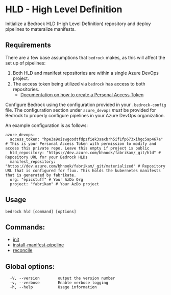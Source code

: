 # HLD - High Level Definition

Initialize a Bedrock HLD (High Level Definition) repository and deploy pipelines
to materalize manifests.

## Requirements

There are a few base assumptions that `bedrock` makes, as this will affect the
set up of pipelines:

1. Both HLD and manifest repositories are within a single Azure DevOps project.
2. The access token being utilized via `bedrock` has access to both
   repositories.
   - [Documentation on how to create a Personal Access Token](https://docs.microsoft.com/en-us/azure/devops/organizations/accounts/use-personal-access-tokens-to-authenticate?view=azure-devops)

Configure Bedrock using the configuration provided in your `.bedrock-config`
file. The configuration section under `azure_devops` _must_ be provided for
Bedrock to properly configure pipelines in your Azure DevOps organization.

An example configuration is as follows:

```
azure_devops:
  access_token: "hpe3a9oiswgcodtfdpzfiek3saxbrh5if1fp673xihgc5ap467a" # This is your Personal Access Token with permission to modify and access this private repo. Leave this empty if project is public
  hld_repository: "https://dev.azure.com/bhnook/fabrikam/_git/hld" # Repository URL for your Bedrock HLDs
  manifest_repository: "https://dev.azure.com/bhnook/fabrikam/_git/materialized" # Repository URL that is configured for flux. This holds the kubernetes manifests that is generated by fabrikate.
  org: "epicstuff" # Your AzDo Org
  project: "fabrikam" # Your AzDo project
```

## Usage

```
bedrock hld [command] [options]
```

## Commands:

- [init](https://microsoft.github.io/bedrock-cli/commands/index.html#hld_init)
- [install-manifest-pipeline](https://microsoft.github.io/bedrock-cli/commands/index.html#hld_install-manifest-pipeline)
- [reconcile](https://microsoft.github.io/bedrock-cli/commands/index.html#hld_reconcile)

## Global options:

```
  -V, --version        output the version number
  -v, --verbose        Enable verbose logging
  -h, --help           Usage information
```
